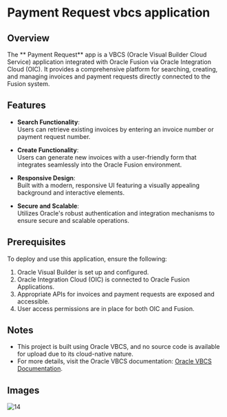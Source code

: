 #  Payment Request  vbcs application

## Overview  
The ** Payment Request** app is a VBCS (Oracle Visual Builder Cloud Service) application integrated with Oracle Fusion via Oracle Integration Cloud (OIC). It provides a comprehensive platform for searching, creating, and managing invoices and payment requests directly connected to the Fusion system.  

## Features  
- **Search Functionality**:  
  Users can retrieve existing invoices by entering an invoice number or payment request number.  

- **Create Functionality**:  
  Users can generate new invoices with a user-friendly form that integrates seamlessly into the Oracle Fusion environment.  

- **Responsive Design**:  
  Built with a modern, responsive UI featuring a visually appealing background and interactive elements.  

- **Secure and Scalable**:  
  Utilizes Oracle's robust authentication and integration mechanisms to ensure secure and scalable operations.  

## Prerequisites  
To deploy and use this application, ensure the following:  
1. Oracle Visual Builder is set up and configured.  
2. Oracle Integration Cloud (OIC) is connected to Oracle Fusion Applications.  
3. Appropriate APIs for invoices and payment requests are exposed and accessible.  
4. User access permissions are in place for both OIC and Fusion.

## Notes
- This project is built using Oracle VBCS, and no source code is available for upload due to its cloud-native nature.
- For more details, visit the Oracle VBCS documentation: [Oracle VBCS Documentation](https://www.oracle.com).

## Images


![14](https://github.com/user-attachments/assets/a4a4f398-e1dd-42dd-b99b-ddc8f690ba2d)

